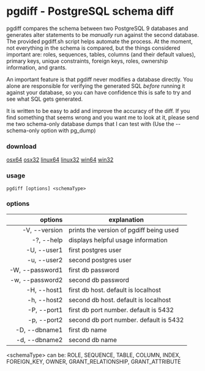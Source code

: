 # pgdiff - PostgreSQL schema diff

pgdiff compares the schema between two PostgreSQL 9 databases and generates alter statements to be *manually* run against the second database.  The provided pgdiff.sh script helps automate the process.  At the moment, not everything in the schema is compared, but the things considered important are: roles, sequences, tables, columns (and their default values), primary keys, unique constraints, foreign keys, roles, ownership information, and grants. 

An important feature is that pgdiff never modifies a database directly. You alone are responsible for verifying the generated SQL *before* running it against your database, so you can have confidence this is safe to try and see what SQL gets generated.

It is written to be easy to add and improve the accuracy of the diff.  If you find something that seems wrong and you want me to look at it, please send me two schema-only database dumps that I can test with (Use the --schema-only option with pg\_dump)

### download
[osx64](https://github.com/joncrlsn/pgrun/raw/master/bin-osx64/pgdiff "OSX 64-bit version")
[osx32](https://github.com/joncrlsn/pgrun/raw/master/bin-osx32/pgdiff "OSX version")
[linux64](https://github.com/joncrlsn/pgrun/raw/master/bin-linux64/pgdiff "Linux 64-bit version")
[linux32](https://github.com/joncrlsn/pgrun/raw/master/bin-linux32/pgdiff "Linux version")
[win64](https://github.com/joncrlsn/pgrun/raw/master/bin-win64/pgdiff.exe "Windows 64-bit version")
[win32](https://github.com/joncrlsn/pgrun/raw/master/bin-win32/pgdiff.exe "Windows version")


### usage

	pgdiff [options] <schemaType>


### options

options           | explanation 
----------------: | ------------------------------------
  -V, --version   | prints the version of pgdiff being used
  -?, --help      | displays helpful usage information
  -U, --user1     | first postgres user
  -u, --user2     | second postgres user
  -W, --password1 | first db password
  -w, --password2 | second db password
  -H, --host1     | first db host. default is localhost
  -h, --host2     | second db host. default is localhost
  -P, --port1     | first db port number. default is 5432
  -p, --port2     | second db port number. default is 5432
  -D, --dbname1   | first db name
  -d, --dbname2   | second db name


&lt;schemaType&gt; can be: ROLE, SEQUENCE, TABLE, COLUMN, INDEX, FOREIGN_KEY, OWNER, GRANT_RELATIONSHIP, GRANT_ATTRIBUTE
